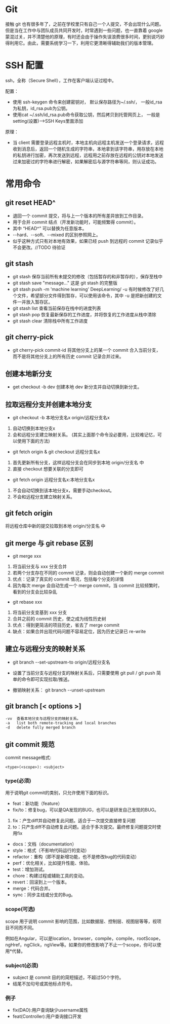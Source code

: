 # Git
接触 git 也有很多年了，之前在学校里只有自己一个人提交，不会出现什么问题。但是当在工作中与团队成员共同开发时，时常遇到一些问题，也一直靠着 google 蒙混过关，并不清楚他的原理，有时还会由于操作失误浪费很多时间，更别说巧妙得利用它。由此，需要系统学习一下，利用它更清晰得辅助我们的版本管理。

# SSH 配置
ssh，全称（Secure Shell），工作在客户端认证过程中。

配置：
- 使用 ssh-keygen 命令来创建密钥对， 默认保存路径为~/.ssh/， 一般id_rsa为私钥，id_rsa.pub为公钥。
- 使用cat ~/.ssh/id_rsa.pub命令获取公钥，然后拷贝到托管网页上， 一般是setting(设置)—>SSH Keys里面添加

原理：
- 当 client 需要登录远程主机时，本地主机向远程主机发送一个登录请求，远程收到消息后，返回一个随机生成的字符串，本地拿到该字符串，用存放在本地的私钥进行加密，再次发送到远程，远程用之前存放在远程的公钥对本地发送过来加密过的字符串进行解密，如果解密后与源字符串等同，则认证成功。

# 常用命令
## git reset HEAD^
- 退回一个 commit 提交，将与上一个版本的所有差异放到工作目录。
- 用于合并 commit 结点（开发新功能时，可能频繁得 commit）。
- 其中 “HEAD^” 可以替换为任意版本。
- --hard、--soft、--mixed 的区别参照网上。
- 似乎这种方式只有对本地有效果，如果已经 push 到远程的 commit 记录似乎不会更改。//TODO 待验证

## git stash
- git stash
保存当前所有未提交的修改（包括暂存的和非暂存的），保存至栈中
- git stash save "message..."
这是 git stash 的完整版
- git stash push -m 'machine learning' DeepLearning/ -u
有时候修改了好几个文件，希望部分文件得到暂存，可以使用该命令，其中 -u 是把新创建的文件一并放入暂存区。
- git stash list
查看当前保存在栈中的进度列表
- git stash pop
恢复最新保存的工作进度，并将恢复的工作进度从栈中清除
- git stash clear
清除栈中所有工作进度

## git cherry-pick
- git cherry-pick commit-id
将其他分支上的某一个 commit 合入当前分支，而不是将其他分支上的所有历史 commit 记录合并过来。

## 创建本地新分支
- get checkout -b dev 创建本地 dev 新分支并自动切换到新分支。

## 拉取远程分支并创建本地分支
- git checkout -b 本地分支名x origin/远程分支名x
1. 自动切换到本地分支x
2. 会和远程分支建立映射关系。
(其实上面那个命令没必要用，比较难记忆，可以使用下面的方法)
- git fetch origin & git checkout 远程分支名x
1. 首先更新所有分支，这样远程分支会在同步到本地 origin/分支名 中
2. 直接 checkout 想要关联的分支即可


- git fetch origin 远程分支名x:本地分支名x
1. 不会自动切换到该本地分支x，需要手动checkout。
2. 不会和远程分支建立映射关系。

## git fetch origin
将远程仓库中新的提交拉取到本地 origin/分支名 中

## git merge 与 git rebase 区别
- git merge xxx
1. 将当前分支与 xxx 分支合并
2. 若两个分支存在不同的 commit 记录，则会自动创建一个新的 merge commit
3. 优点：记录了真实的 commit 情况，包括每个分支的详情
4. 因为每次 merge 会自动生成一个 merge commit，当 commit 比较频繁时，看到的分支会比较杂乱

- git rebase xxx
1. 将当前分支变基到 xxx 分支
2. 合并之前的 commit 历史，使之成为线性历史树
3. 优点：得到更简洁的项目历史，省去了 merge commit
4. 缺点：如果合并出现代码问题不容易定位，因为历史记录已 re-write

## 建立与远程分支的映射关系
- git branch --set-upstream-to origin/远程分支名
- 设置了当前分支与远程分支的映射关系后，只需要使用 git pull / git push 简单的命令即可实现拉取/推送。

- 撤销映射关系： git branch --unset-upstream

## git branch [< options >]
    -vv  查看本地分支与远程分支的映射关系。
    -a   list both remote-tracking and local branches
    -d   delete fully merged branch

## git commit 规范
commit message格式: 
```
<type>(<scope>): <subject>
```

### type(必须)
用于说明git commit的类别，只允许使用下面的标识。
- feat：新功能（feature）
- fix/to：修复bug，可以是QA发现的BUG，也可以是研发自己发现的BUG。
1. fix：产生diff并自动修复此问题。适合于一次提交直接修复问题
2. to：只产生diff不自动修复此问题。适合于多次提交。最终修复问题提交时使用fix
- docs：文档（documentation）
- style：格式（不影响代码运行的变动）
- refactor：重构（即不是新增功能，也不是修改bug的代码变动）
- perf：优化相关，比如提升性能、体验。
- test：增加测试。
- chore：构建过程或辅助工具的变动。
- revert：回滚到上一个版本。
- merge：代码合并。
- sync：同步主线或分支的Bug。

### scope(可选)
scope 用于说明 commit 影响的范围，比如数据层、控制层、视图层等等，视项目不同而不同。

例如在Angular，可以是location，browser，compile，compile，rootScope， ngHref，ngClick，ngView等。如果你的修改影响了不止一个scope，你可以使用*代替。

### subject(必须)
- subject 是 commit 目的的简短描述，不超过50个字符。
- 结尾不加句号或其他标点符号。

### 例子
- fix(DAO):用户查询缺少username属性
- feat(Controller):用户查询接口开发
